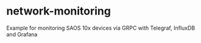 # network-monitoring

Example for monitoring SAOS 10x devices via GRPC with Telegraf, InfluxDB and Grafana